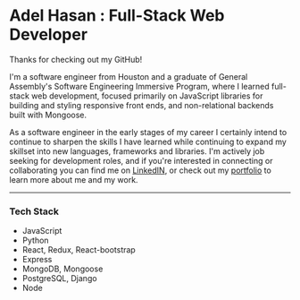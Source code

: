 # Adel Hasan : Full-Stack Web Developer

Thanks for checking out my GitHub!

I'm a software engineer from Houston and a graduate of General Assembly's Software Engineering Immersive Program, where I learned full-stack web development, focused primarily on JavaScript libraries for building and styling responsive front ends, and non-relational backends built with Mongoose. 

As a software engineer in the early stages of my career I certainly intend to continue to sharpen the skills I have learned while continuing to expand my skillset into new languages, frameworks and libraries. I'm actively job seeking for development roles, and if you're interested in connecting or collaborating you can find me on [LinkedIN](https://www.linkedin.com/in/adelhasan/), or check out my [portfolio](https://adelhasan.github.io/portfoliov2/) to learn more about me and my work.
<hr/>

### Tech Stack
- JavaScript
- Python
- React, Redux, React-bootstrap
- Express
- MongoDB, Mongoose 
- PostgreSQL, Django
- Node





<!--
**AdelHasan/adelhasan** is a ✨ _special_ ✨ repository because its `README.md` (this file) appears on your GitHub profile.

Here are some ideas to get you started:

- 🔭 I’m currently working on ...
- 🌱 I’m currently learning ...
- 👯 I’m looking to collaborate on ...
- 🤔 I’m looking for help with ...
- 💬 Ask me about ...
- 📫 How to reach me: ...
- 😄 Pronouns: ...
- ⚡ Fun fact: ...
-->
